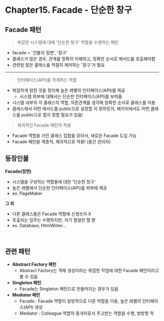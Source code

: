 # Chapter15. Facade - 단순한 창구

## Facade 패턴

> 복잡한 시스템에 대해 '단순한 창구' 역할을 수행하는 패턴

- facade = '건물의 정면', '창구'
- 클래스가 많은 경우, 관계를 정확히 이해하고, 정확한 순서로 메서드를 호출해야함
- 관련된 많은 클래스를 적절히 제어하는 '창구'가 필요

---

> 인터페이스(API)를 적게하는 역할

- 복잡하게 얽힌 것을 정리해 높은 레벨의 인터페이스(API)를 제공
  - 시스템 외부에 대해서는 단순한 인터페이스(API)를 보여줌
- 시스템 내부의 각 클래스의 역할, 의존관계를 생각해 정확한 순서로 클래스를 이용
- 클래스에서 어떤 메서드를 public으로 설정할 지 정하듯이, 패키지에서도 어떤 클래스를 public으로 할지 정할 필요가 있음!

> 재귀적인 Facade 패턴의 적용

- Facade 역할을 가진 클래스 집합을 모아서, 새로운 Facade 도입 가능
- Facade 패턴을 계층적, 재귀적으로 적용! (중간 관리자)

## 등장인물

**Facade(정면)**

- 시스템을 구성하는 역할들에 대한 '단순한 창구'
- 높은 레벨에서 단순한 인터페이스(API)를 외부에 제공
- ex. PageMaker

**그 외**

- 다른 클래스들은 Facade 역할에 신경쓰지 X
- 호출되는 임무는 수행하지만, 자기 할일만 할 뿐
- ex. Database, HtmlWriter...

<br/>

## 관련 패턴

- **Abstract Factory 패턴**
  - Abstract Factory는 객체 생성이라는 복잡한 작업에 대한 Facade 패턴이라고 볼 수 있음
- **Singleton 패턴**
  - Facade는 Singleton 패턴으로 만들어지는 경우가 있음
- **Mediator 패턴**
  - Facade : Facade 역할이 일방적으로 다른 역할을 이용, 높은 레벨의 인터페이스(API) 생성
  - Mediator : Colleague 역할의 중개자로서 주고받는 역할을 수행, 쌍방향
    적

